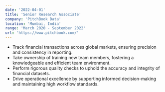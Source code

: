 ```yaml
---
date: '2022-04-01'
title: 'Senior Research Associate'
company: 'PitchBook Data'
location: 'Mumbai, India'
range: 'March 2020 - September 2022'
url: 'https://www.pitchbook.com/'
---
```


- Track financial transactions across global markets, ensuring precision and consistency in reporting.
- Take ownership of training new team members, fostering a knowledgeable and efficient team environment.
- Perform rigorous quality checks to uphold the accuracy and integrity of financial datasets.
- Drive operational excellence by supporting informed decision-making and maintaining high workflow standards.
